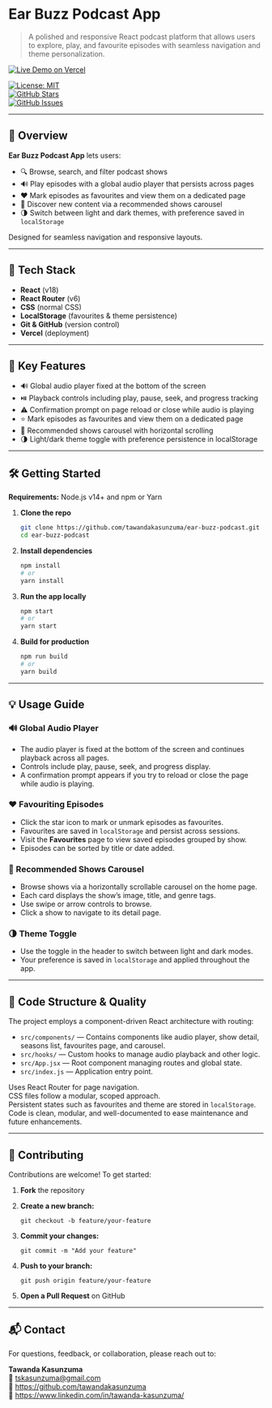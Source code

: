 # Ear Buzz Podcast App

> A polished and responsive React podcast platform that allows users to explore, play, and favourite episodes with seamless navigation and theme personalization.

[![Live Demo on Vercel](https://img.shields.io/badge/Live_Demo-Vercel-000?logo=vercel&logoColor=white&style=flat)](https://ear-buzz-podcast.vercel.app/)

[![License: MIT](https://img.shields.io/badge/License-MIT-blue.svg)](LICENSE)  
[![GitHub Stars](https://img.shields.io/github/stars/tawandakasunzuma/ear-buzz-podcast?style=social)](https://github.com/tawandakasunzuma/ear-buzz-podcast/stargazers)  
[![GitHub Issues](https://img.shields.io/github/issues/tawandakasunzuma/ear-buzz-podcast)](https://github.com/tawandakasunzuma/ear-buzz-podcast/issues)

---

## 📝 Overview

**Ear Buzz Podcast App** lets users:

- 🔍 Browse, search, and filter podcast shows  
- 🔊 Play episodes with a global audio player that persists across pages  
- ❤️ Mark episodes as favourites and view them on a dedicated page  
- 🎠 Discover new content via a recommended shows carousel  
- 🌗 Switch between light and dark themes, with preference saved in `localStorage`

Designed for seamless navigation and responsive layouts.

---

## 🧰 Tech Stack

- **React** (v18)
- **React Router** (v6)
- **CSS** (normal CSS)
- **LocalStorage** (favourites & theme persistence)
- **Git & GitHub** (version control)
- **Vercel** (deployment)

---

## 🚀 Key Features

- 🔊 Global audio player fixed at the bottom of the screen  
- ⏯️ Playback controls including play, pause, seek, and progress tracking  
- ⚠️ Confirmation prompt on page reload or close while audio is playing  
- ⭐ Mark episodes as favourites and view them on a dedicated page  
- 🎠 Recommended shows carousel with horizontal scrolling  
- 🌗 Light/dark theme toggle with preference persistence in localStorage

---

## 🛠️ Getting Started

**Requirements:** Node.js v14+ and npm or Yarn

1. **Clone the repo**

   ```bash
   git clone https://github.com/tawandakasunzuma/ear-buzz-podcast.git
   cd ear-buzz-podcast
   ```

2. **Install dependencies**

   ```bash
   npm install
   # or
   yarn install
   ```

3. **Run the app locally**

   ```bash
   npm start
   # or
   yarn start
   ```

4. **Build for production**

   ```bash
   npm run build
   # or
   yarn build
   ```

---

## 💡 Usage Guide

### 🔊 Global Audio Player
- The audio player is fixed at the bottom of the screen and continues playback across all pages.
- Controls include play, pause, seek, and progress display.
- A confirmation prompt appears if you try to reload or close the page while audio is playing.

### ❤️ Favouriting Episodes
- Click the star icon to mark or unmark episodes as favourites.
- Favourites are saved in `localStorage` and persist across sessions.
- Visit the **Favourites** page to view saved episodes grouped by show.
- Episodes can be sorted by title or date added.

### 🎠 Recommended Shows Carousel
- Browse shows via a horizontally scrollable carousel on the home page.
- Each card displays the show’s image, title, and genre tags.
- Use swipe or arrow controls to browse.
- Click a show to navigate to its detail page.

### 🌗 Theme Toggle
- Use the toggle in the header to switch between light and dark modes.
- Your preference is saved in `localStorage` and applied throughout the app.

---

## 📖 Code Structure & Quality

The project employs a component-driven React architecture with routing:

- `src/components/` — Contains components like audio player, show detail, seasons list, favourites page, and carousel.  
- `src/hooks/` — Custom hooks to manage audio playback and other logic.  
- `src/App.jsx` — Root component managing routes and global state.  
- `src/index.js` — Application entry point.  

Uses React Router for page navigation.  
CSS files follow a modular, scoped approach.  
Persistent states such as favourites and theme are stored in `localStorage`.  
Code is clean, modular, and well-documented to ease maintenance and future enhancements.

---

## 🧩 Contributing

Contributions are welcome! To get started:

1. **Fork** the repository

2. **Create a new branch:**

   ```git checkout -b feature/your-feature```

3. **Commit your changes:**

   ```git commit -m "Add your feature"```

4. **Push to your branch:**

   ```git push origin feature/your-feature```

5. **Open a Pull Request** on GitHub

---

## 📬 Contact

For questions, feedback, or collaboration, please reach out to:

**Tawanda Kasunzuma**  
📧 tskasunzuma@gmail.com  
🔗 https://github.com/tawandakasunzuma  
🔗 https://www.linkedin.com/in/tawanda-kasunzuma/
